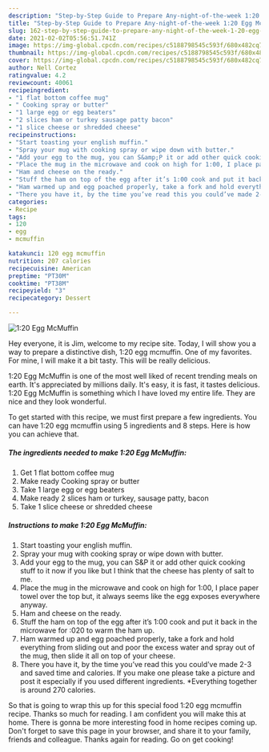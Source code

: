 ```yaml
---
description: "Step-by-Step Guide to Prepare Any-night-of-the-week 1:20 Egg McMuffin"
title: "Step-by-Step Guide to Prepare Any-night-of-the-week 1:20 Egg McMuffin"
slug: 162-step-by-step-guide-to-prepare-any-night-of-the-week-1-20-egg-mcmuffin
date: 2021-02-02T05:56:51.741Z
image: https://img-global.cpcdn.com/recipes/c5188798545c593f/680x482cq70/120-egg-mcmuffin-recipe-main-photo.jpg
thumbnail: https://img-global.cpcdn.com/recipes/c5188798545c593f/680x482cq70/120-egg-mcmuffin-recipe-main-photo.jpg
cover: https://img-global.cpcdn.com/recipes/c5188798545c593f/680x482cq70/120-egg-mcmuffin-recipe-main-photo.jpg
author: Nell Cortez
ratingvalue: 4.2
reviewcount: 40061
recipeingredient:
- "1 flat bottom coffee mug"
- " Cooking spray or butter"
- "1 large egg or egg beaters"
- "2 slices ham or turkey sausage patty bacon"
- "1 slice cheese or shredded cheese"
recipeinstructions:
- "Start toasting your english muffin."
- "Spray your mug with cooking spray or wipe down with butter."
- "Add your egg to the mug, you can S&amp;P it or add other quick cooking stuff to it now if you like but I think that the cheese has plenty of salt to me."
- "Place the mug in the microwave and cook on high for 1:00, I place paper towel over the top but, it always seems like the egg exposes everywhere anyway."
- "Ham and cheese on the ready."
- "Stuff the ham on top of the egg after it’s 1:00 cook and put it back in the microwave for :020 to warm the ham up."
- "Ham warmed up and egg poached properly, take a fork and hold everything from sliding out and poor the excess water and spray out of the mug, then slide it all on top of your cheese."
- "There you have it, by the time you’ve read this you could’ve made 2-3 and saved time and calories. If you make one please take a picture and post it especially if you used different ingredients. *Everything together is around 270 calories."
categories:
- Recipe
tags:
- 120
- egg
- mcmuffin

katakunci: 120 egg mcmuffin 
nutrition: 207 calories
recipecuisine: American
preptime: "PT30M"
cooktime: "PT38M"
recipeyield: "3"
recipecategory: Dessert

---
```



![1:20 Egg McMuffin](https://img-global.cpcdn.com/recipes/c5188798545c593f/680x482cq70/120-egg-mcmuffin-recipe-main-photo.jpg)

Hey everyone, it is Jim, welcome to my recipe site. Today, I will show you a way to prepare a distinctive dish, 1:20 egg mcmuffin. One of my favorites. For mine, I will make it a bit tasty. This will be really delicious.

1:20 Egg McMuffin is one of the most well liked of recent trending meals on earth. It's appreciated by millions daily. It's easy, it is fast, it tastes delicious. 1:20 Egg McMuffin is something which I have loved my entire life. They are nice and they look wonderful.




To get started with this recipe, we must first prepare a few ingredients. You can have 1:20 egg mcmuffin using 5 ingredients and 8 steps. Here is how you can achieve that.

<!--inarticleads1-->

##### The ingredients needed to make 1:20 Egg McMuffin:

1. Get 1 flat bottom coffee mug
1. Make ready  Cooking spray or butter
1. Take 1 large egg or egg beaters
1. Make ready 2 slices ham or turkey, sausage patty, bacon
1. Take 1 slice cheese or shredded cheese




<!--inarticleads2-->

##### Instructions to make 1:20 Egg McMuffin:

1. Start toasting your english muffin.
1. Spray your mug with cooking spray or wipe down with butter.
1. Add your egg to the mug, you can S&amp;P it or add other quick cooking stuff to it now if you like but I think that the cheese has plenty of salt to me.
1. Place the mug in the microwave and cook on high for 1:00, I place paper towel over the top but, it always seems like the egg exposes everywhere anyway.
1. Ham and cheese on the ready.
1. Stuff the ham on top of the egg after it’s 1:00 cook and put it back in the microwave for :020 to warm the ham up.
1. Ham warmed up and egg poached properly, take a fork and hold everything from sliding out and poor the excess water and spray out of the mug, then slide it all on top of your cheese.
1. There you have it, by the time you’ve read this you could’ve made 2-3 and saved time and calories. If you make one please take a picture and post it especially if you used different ingredients. *Everything together is around 270 calories.




So that is going to wrap this up for this special food 1:20 egg mcmuffin recipe. Thanks so much for reading. I am confident you will make this at home. There is gonna be more interesting food in home recipes coming up. Don't forget to save this page in your browser, and share it to your family, friends and colleague. Thanks again for reading. Go on get cooking!
